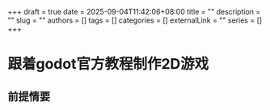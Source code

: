 +++ 
draft = true
date = 2025-09-04T11:42:06+08:00
title = ""
description = ""
slug = ""
authors = []
tags = []
categories = []
externalLink = ""
series = []
+++
# 跟着godot官方教程制作2D游戏
## 前提情要
